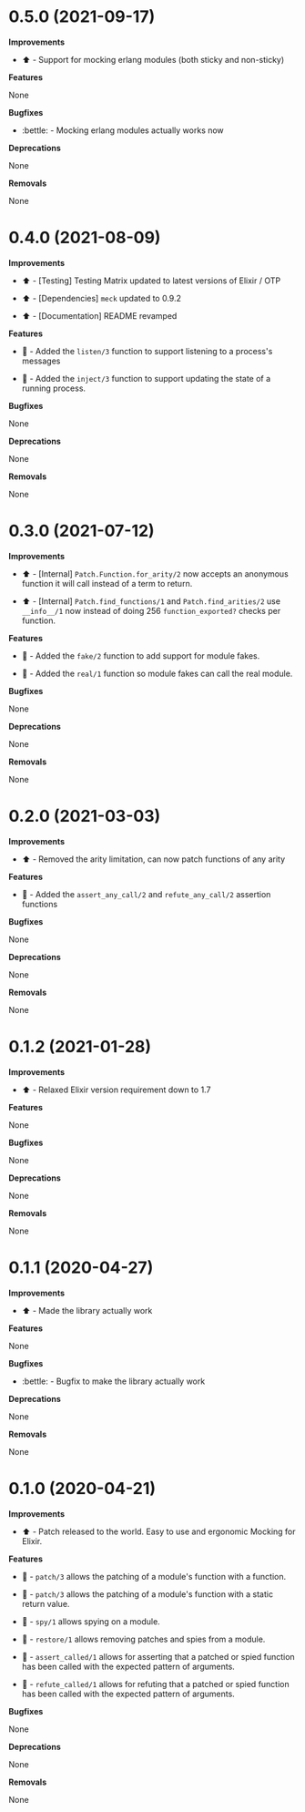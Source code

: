 
# 0.5.0 (2021-09-17)

**Improvements**



- :arrow_up: - Support for mocking erlang modules (both sticky and non-sticky)



**Features**


None


**Bugfixes**



- :bettle: - Mocking erlang modules actually works now



**Deprecations**


None


**Removals**


None



# 0.4.0 (2021-08-09)

**Improvements**



- :arrow_up: - [Testing] Testing Matrix updated to latest versions of Elixir / OTP

- :arrow_up: - [Dependencies] `meck` updated to 0.9.2

- :arrow_up: - [Documentation] README revamped



**Features**



- :gift: - Added the `listen/3` function to support listening to a process's messages

- :gift: - Added the `inject/3` function to support updating the state of a running process.



**Bugfixes**


None


**Deprecations**


None


**Removals**


None



# 0.3.0 (2021-07-12)

**Improvements**



- :arrow_up: - [Internal] `Patch.Function.for_arity/2` now accepts an anonymous function it will call instead of a term to return.

- :arrow_up: - [Internal] `Patch.find_functions/1` and `Patch.find_arities/2` use `__info__/1` now instead of doing 256 `function_exported?` checks per function.



**Features**



- :gift: - Added the `fake/2` function to add support for module fakes.

- :gift: - Added the `real/1` function so module fakes can call the real module.



**Bugfixes**


None


**Deprecations**


None


**Removals**


None



# 0.2.0 (2021-03-03)

**Improvements**



- :arrow_up: - Removed the arity limitation, can now patch functions of any arity



**Features**



- :gift: - Added the `assert_any_call/2` and `refute_any_call/2` assertion functions



**Bugfixes**


None


**Deprecations**


None


**Removals**


None



# 0.1.2 (2021-01-28)

**Improvements**



- :arrow_up: - Relaxed Elixir version requirement down to 1.7



**Features**


None


**Bugfixes**


None


**Deprecations**


None


**Removals**


None



# 0.1.1 (2020-04-27)

**Improvements**



- :arrow_up: - Made the library actually work



**Features**


None


**Bugfixes**



- :bettle: - Bugfix to make the library actually work



**Deprecations**


None


**Removals**


None



# 0.1.0 (2020-04-21)

**Improvements**



- :arrow_up: - Patch released to the world.  Easy to use and ergonomic Mocking for Elixir.



**Features**



- :gift: - `patch/3` allows the patching of a module's function with a function.

- :gift: - `patch/3` allows the patching of a module's function with a static return value.

- :gift: - `spy/1` allows spying on a module.

- :gift: - `restore/1` allows removing patches and spies from a module.

- :gift: - `assert_called/1` allows for asserting that a patched or spied function has been called with the expected pattern of arguments.

- :gift: - `refute_called/1` allows for refuting that a patched or spied function has been called with the expected pattern of arguments.



**Bugfixes**


None


**Deprecations**


None


**Removals**


None


